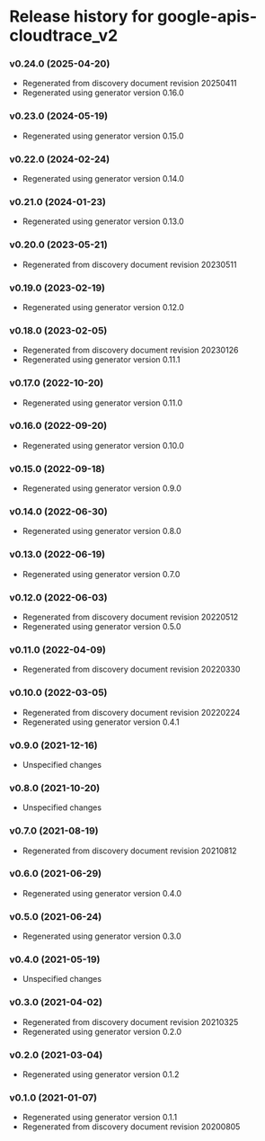 # Release history for google-apis-cloudtrace_v2

### v0.24.0 (2025-04-20)

* Regenerated from discovery document revision 20250411
* Regenerated using generator version 0.16.0

### v0.23.0 (2024-05-19)

* Regenerated using generator version 0.15.0

### v0.22.0 (2024-02-24)

* Regenerated using generator version 0.14.0

### v0.21.0 (2024-01-23)

* Regenerated using generator version 0.13.0

### v0.20.0 (2023-05-21)

* Regenerated from discovery document revision 20230511

### v0.19.0 (2023-02-19)

* Regenerated using generator version 0.12.0

### v0.18.0 (2023-02-05)

* Regenerated from discovery document revision 20230126
* Regenerated using generator version 0.11.1

### v0.17.0 (2022-10-20)

* Regenerated using generator version 0.11.0

### v0.16.0 (2022-09-20)

* Regenerated using generator version 0.10.0

### v0.15.0 (2022-09-18)

* Regenerated using generator version 0.9.0

### v0.14.0 (2022-06-30)

* Regenerated using generator version 0.8.0

### v0.13.0 (2022-06-19)

* Regenerated using generator version 0.7.0

### v0.12.0 (2022-06-03)

* Regenerated from discovery document revision 20220512
* Regenerated using generator version 0.5.0

### v0.11.0 (2022-04-09)

* Regenerated from discovery document revision 20220330

### v0.10.0 (2022-03-05)

* Regenerated from discovery document revision 20220224
* Regenerated using generator version 0.4.1

### v0.9.0 (2021-12-16)

* Unspecified changes

### v0.8.0 (2021-10-20)

* Unspecified changes

### v0.7.0 (2021-08-19)

* Regenerated from discovery document revision 20210812

### v0.6.0 (2021-06-29)

* Regenerated using generator version 0.4.0

### v0.5.0 (2021-06-24)

* Regenerated using generator version 0.3.0

### v0.4.0 (2021-05-19)

* Unspecified changes

### v0.3.0 (2021-04-02)

* Regenerated from discovery document revision 20210325
* Regenerated using generator version 0.2.0

### v0.2.0 (2021-03-04)

* Regenerated using generator version 0.1.2

### v0.1.0 (2021-01-07)

* Regenerated using generator version 0.1.1
* Regenerated from discovery document revision 20200805

